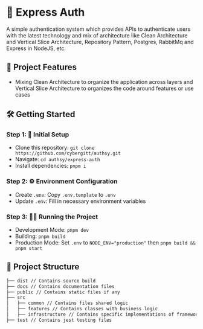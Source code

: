 # 🔐 Express Auth

A simple authentication system which provides APIs to authenticate users with the latest technology and mix of architecture like Clean Architecture and Vertical Slice Architecture, Repository Pattern, Postgres, RabbitMq and Express in NodeJS, etc.

## 🎨 Project Features
- Mixing Clean Architecture to organize the application across layers and Vertical Slice Architecture to organizes the code around features or use cases

## 🛠️ Getting Started

### Step 1: 🚀 Initial Setup

- Clone this repository: `git clone https://github.com/cybergitt/authsy.git`
- Navigate: `cd authsy/express-auth`
- Install dependencies: `pnpm i`

### Step 2: ⚙️ Environment Configuration

- Create `.env`: Copy `.env.template` to `.env`
- Update `.env`: Fill in necessary environment variables

### Step 3: 🏃‍♂️ Running the Project

- Development Mode: `pnpm dev`
- Building: `pnpm build`
- Production Mode: Set `.env` to `NODE_ENV="production"` then `pnpm build && pnpm start`

## 📁 Project Structure

```sh
├── dist // Contains source build
├── docs // Contains documentation files
├── public // Contains static files if any
├── src
│   ├── common // Contains files shared logic
│   ├── features // Contains classes with business logic
│   ├── infrastructure // Contains specific implementations of frameworks and libraries
├── test // Contains jest testing files
```